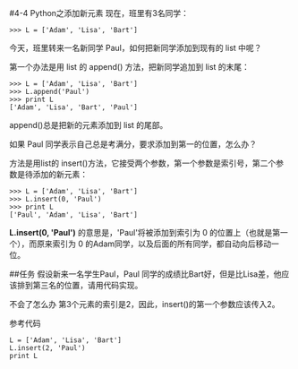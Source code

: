 #4-4 Python之添加新元素
现在，班里有3名同学：

	>>> L = ['Adam', 'Lisa', 'Bart']
今天，班里转来一名新同学 Paul，如何把新同学添加到现有的 list 中呢？

第一个办法是用 list 的 append() 方法，把新同学追加到 list 的末尾：

	>>> L = ['Adam', 'Lisa', 'Bart']
	>>> L.append('Paul')
	>>> print L
	['Adam', 'Lisa', 'Bart', 'Paul']
append()总是把新的元素添加到 list 的尾部。

如果 Paul 同学表示自己总是考满分，要求添加到第一的位置，怎么办？

方法是用list的 insert()方法，它接受两个参数，第一个参数是索引号，第二个参数是待添加的新元素：

	>>> L = ['Adam', 'Lisa', 'Bart']
	>>> L.insert(0, 'Paul')
	>>> print L
	['Paul', 'Adam', 'Lisa', 'Bart']
**L.insert(0, 'Paul')** 的意思是，'Paul'将被添加到索引为 0 的位置上（也就是第一个），而原来索引为 0 的Adam同学，以及后面的所有同学，都自动向后移动一位。

##任务
假设新来一名学生Paul，Paul 同学的成绩比Bart好，但是比Lisa差，他应该排到第三名的位置，请用代码实现。

不会了怎么办
第3个元素的索引是2，因此，insert()的第一个参数应该传入2。

参考代码

	L = ['Adam', 'Lisa', 'Bart']
	L.insert(2, 'Paul')
	print L
